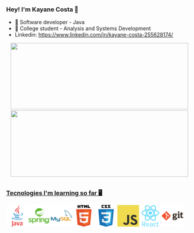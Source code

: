 ### Hey! I'm Kayane Costa 👋

- 🌱 Software developer - Java
- 📖 College student - Analysis and Systems Development
- Linkedin: https://www.linkedin.com/in/kayane-costa-255628174/

<div align="center">
  <a href="https://github.com/kayane-developer">
  <img height="180em" width= "480" src="https://github-readme-stats.vercel.app/api?username=kayane-developer&show_icons=true&theme=synthwave&include_all_commits=true&count_private=true"/>
  <img height="180em" width= "480" src="https://github-readme-stats.vercel.app/api/top-langs/?username=kayane-developer&layout=compact&langs_count=7&theme=synthwave"/>
</div>
  
  ##
  
### Tecnologies I'm learning so far 🖥
  <img align="left" alt="kayjava" height="60" width="60" src = "https://raw.githubusercontent.com/devicons/devicon/v2.15.1/icons/java/java-original-wordmark.svg" />
  <img align="left" alt="kaygithub" height="60" width="60" src = "https://raw.githubusercontent.com/devicons/devicon/v2.15.1/icons/spring/spring-original-wordmark.svg" />
  <img align="left" alt="kaygithub" height="60" width="60" src = "https://raw.githubusercontent.com/devicons/devicon/v2.15.1/icons/mysql/mysql-original-wordmark.svg" />
  <img align="left" alt="kaygithub" height="60" width="60" src = "https://raw.githubusercontent.com/devicons/devicon/v2.15.1/icons/html5/html5-original-wordmark.svg" />
  <img align="left" alt="kaygithub" height="60" width="60" src = "https://raw.githubusercontent.com/devicons/devicon/v2.15.1/icons/css3/css3-original-wordmark.svg" />
  <img align="left" alt="kaygithub" height="60" width="60" src = "https://raw.githubusercontent.com/devicons/devicon/v2.15.1/icons/javascript/javascript-original.svg" />
  <img align="left" alt="kaygithub" height="60" width="60" src = "https://raw.githubusercontent.com/devicons/devicon/v2.15.1/icons/react/react-original-wordmark.svg" />
  <img align="left" alt="kaygithub" height="60" width="60" src = "https://raw.githubusercontent.com/devicons/devicon/v2.15.1/icons/git/git-original-wordmark.svg" />
 
